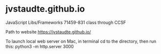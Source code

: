 # jvstaudte.github.io
JavaScript Libs/Frameworks 71459-831 class through CCSF

Path to website
https://jvstaudte.github.io/

To launch local web server on Mac, in terminal cd to the directory, then run this:
python3 -m http.server 3000
